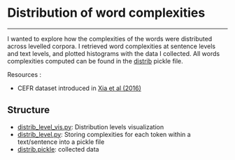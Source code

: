 # Distribution of word complexities

-----------------------

I wanted to explore how the complexities of the words were distributed across levelled corpora. I retrieved word complexities at sentence levels and text levels, and plotted histograms with the data I collected. All words complexities computed can be found in the [distrib](./distrib.pickle) pickle file.

Resources :

* CEFR dataset introduced in [Xia et al (2016)](https://www.aclweb.org/anthology/W16-0502.pdf)

## Structure

* [distrib_level_vis.py](./distrib_level_vis.py): Distribution levels visualization
* [distrib_level.py](./distrib_level.py): Storing complexities for each token within a text/sentence into a pickle file
* [distrib.pickle](./distrib.pickle): collected data
